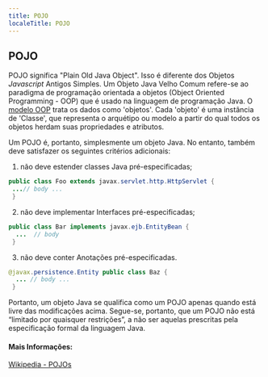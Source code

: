 ```yaml
---
title: POJO
localeTitle: POJO
---
```

## POJO

POJO significa "Plain Old Java Object". Isso é diferente dos Objetos _Javascript_ Antigos Simples. Um Objeto Java Velho Comum refere-se ao paradigma de programação orientada a objetos (Object Oriented Programming - OOP) que é usado na linguagem de programação Java. O [modelo OOP](https://en.wikipedia.org/wiki/Object-oriented_programming) trata os dados como 'objetos'. Cada 'objeto' é uma instância de 'Classe', que representa o arquétipo ou modelo a partir do qual todos os objetos herdam suas propriedades e atributos.

Um POJO é, portanto, simplesmente um objeto Java. No entanto, também deve satisfazer os seguintes critérios adicionais:

1.  não deve estender classes Java pré-especificadas;

```java
public class Foo extends javax.servlet.http.HttpServlet { 
 ...// body ... 
 } 
```

2.  não deve implementar Interfaces pré-especificadas;

```java
public class Bar implements javax.ejb.EntityBean { 
  ...  // body 
 } 
```

3.  não deve conter Anotações pré-especificadas.

```java
@javax.persistence.Entity public class Baz { 
  ... // body ... 
 } 
```

Portanto, um objeto Java se qualifica como um POJO apenas quando está livre das modificações acima. Segue-se, portanto, que um POJO não está “limitado por quaisquer restrições”, a não ser aquelas prescritas pela especificação formal da linguagem Java.

#### Mais Informações:

[Wikipedia - POJOs](https://en.wikipedia.org/wiki/Plain_old_Java_object)